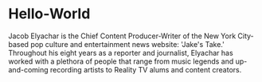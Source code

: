 # Hello-World
Jacob Elyachar is the Chief Content Producer-Writer of the New York City-based pop culture and entertainment news website: 'Jake's Take.' Throughout his eight years as a reporter and journalist, Elyachar has worked with a plethora of people that range from music legends and up-and-coming recording artists to Reality TV alums and content creators. 
